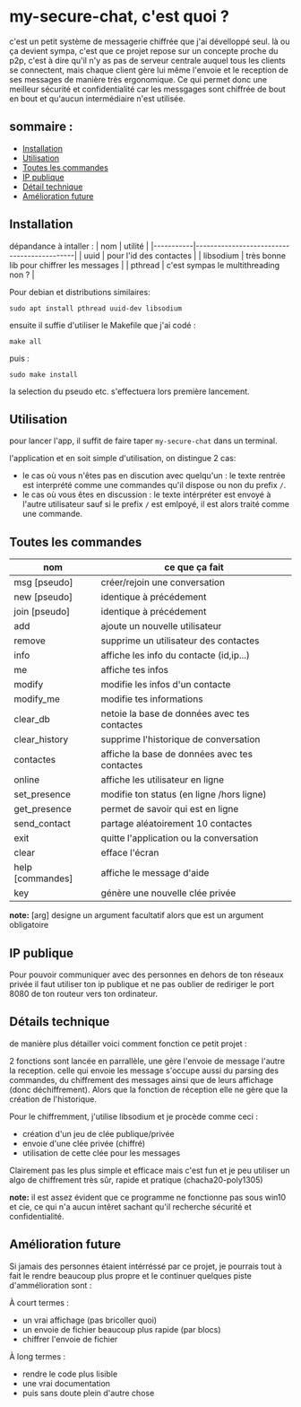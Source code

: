 # my-secure-chat, c'est quoi ?

c'est un petit système de messagerie chiffrée que j'ai dévelloppé seul. là ou ça devient sympa, c'est que ce projet repose sur un concepte proche du p2p, c'est à dire qu'il n'y as pas de serveur centrale auquel tous les clients se connectent, mais chaque client gère lui même l'envoie et le reception de ses messages de manière très ergonomique. Ce qui permet donc une meilleur sécurité et confidentialité car les messgages sont chiffrée de bout en bout et qu'aucun intermédiaire n'est utilisée.

## sommaire :

- [Installation](#Installation)
- [Utilisation](#Utilisation)
- [Toutes les commandes](#Toutes-les-commandes)
- [IP publique](#IP-publique)
- [Détail technique](#Détail-technique)
- [Amélioration future](#Amélioration-future)

## Installation

dépandance à intaller :
|  nom      | utilité                                    |
|-----------|--------------------------------------------|
| uuid      | pour l'id des contactes                    |
| libsodium | très bonne lib pour chiffrer les messages  |
| pthread   | c'est sympas le multithreading non ?       |


Pour debian et distributions similaires:

    sudo apt install pthread uuid-dev libsodium 

ensuite il suffie d'utiliser le Makefile que j'ai codé :
   
    make all
    
puis :
   
    sudo make install
la selection du pseudo etc. s'effectuera lors première lancement.

## Utilisation
pour lancer l'app, il suffit de faire taper `my-secure-chat` dans un terminal.

l'application et en soit simple d'utilisation, on distingue 2 cas: 

- le cas où vous n'êtes pas en discution avec quelqu'un :  le texte rentrée est interprété comme une commandes qu'il dispose ou non du prefix `/`.
- le cas où vous êtes en discussion :  le texte intérpréter est envoyé à l'autre utilisateur sauf si le prefix `/` est emlpoyé, il est alors
traité comme une commande.

## Toutes les commandes

|  nom             | ce que ça fait                                 |
|------------------|------------------------------------------------|
| msg  [pseudo]    | créer/rejoin une conversation                  |
| new  [pseudo]    | identique à précédement                        |
| join [pseudo]    | identique à précédement                        |
| add              | ajoute un nouvelle utilisateur                 |
| remove <id>      | supprime un utilisateur des contactes          |
| info <pseudo>    | affiche les info du contacte (id,ip...)        |
| me               | affiche tes infos                              |
| modify <id>      | modifie les infos d'un contacte                |
| modify_me        | modifie tes informations                       |
| clear_db         | netoie la base de données avec tes contactes   |
| clear_history    | supprime l'historique de conversation          |
| contactes        | affiche la base de données avec tes contactes  |
| online           | affiche les utilisateur en ligne               |
| set_presence     | modifie ton status  (en ligne /hors ligne)     |
| get_presence     | permet de savoir qui est en ligne              |
| send_contact     | partage aléatoirement 10 contactes             |
| exit             | quitte l'application ou la conversation        |
| clear            | efface l'écran                                 |
| help [commandes] | affiche le message d'aide                      |
| key              | génère une nouvelle clée privée                |

**note:** [arg] designe un argument facultatif alors que <arg> est un argument obligatoire

## IP publique

Pour pouvoir communiquer avec des personnes en dehors de ton réseaux privée il faut utiliser ton ip publique et ne pas oublier de rediriger le port 8080 de ton routeur vers ton ordinateur.

## Détails technique

de manière plus détailler voici comment fonction ce petit projet :

2 fonctions sont lancée en parrallèle, une gère l'envoie de message l'autre la reception.
celle qui envoie les message s'occupe aussi du parsing des commandes, du chiffrement des messages ainsi que de leurs affichage (donc déchiffrement). Alors que la fonction de réception elle ne gère que la création de l'historique.

Pour le chiffremment, j'utilise libsodium et je procède comme ceci :
- création d'un jeu de clée publique/privée
- envoie d'une clée privée (chiffré)
- utilisation de cette clée pour les messages

Clairement pas les plus simple et efficace mais c'est fun et je peu utiliser un algo de chiffrement très sûr, rapide et pratique (chacha20-poly1305)

**note:** il est assez évident que ce programme ne fonctionne pas sous win10 et cie, ce qui n'a aucun intêret sachant qu'il recherche sécurité et confidentialité. 

## Amélioration future

Si jamais des personnes étaient intérréssé par ce projet, je pourrais tout à fait le rendre beaucoup plus propre et le continuer quelques piste d'ammélioration sont :

À court termes :
- un vrai affichage (pas bricoller quoi)
- un envoie de fichier beaucoup plus rapide (par blocs)
- chiffrer l'envoie de fichier

À long termes :
- rendre le code plus lisible
- une vrai documentation
- puis sans doute plein d'autre chose
